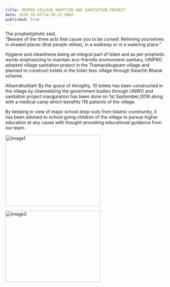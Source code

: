 ```yaml
---
title: UNIPRO VILLAGE ADOPTION AND SANITATION PROJECT	
date: 2016-10-02T14:30:15.000Z
published: true
---
```


<p>The prophet(phuh) said,<br>
“Beware of the three acts that cause you to be cursed: Relieving yourselves in shaded places (that people utilise), in a walkway or in a watering place.”</p>
<p>Hygiene and cleanliness being an integral part of Islam and as per prophetic words emphasizing to maintain eco-friendly  environment sanitary, UNIPRO adopted village sanitation project in the Thamaraikuppam village and planned to  construct toilets in the toilet-less village through Swachh Bharat scheme.</p>
<p>Alhamdhulillah! By the grace of Almighty, 10 toilets has been constructed in the village by channelizing the government bodies through UNWO  and  sanitation project inauguration has been done on 1st September,2016 along with a medical camp which benefits 116 patients of the village.</p>
<p>By keeping in view of major school drop-outs from Islamic community, it has been advised to school going children of the village to pursue higher education at any cause with thought-provoking educational guidance from our team.</p>
<p><img src="http://uni-pro.org/wp-content/uploads/2016/11/image1-300x225.jpg" alt="image1" width="300" height="225" class="alignnone size-medium wp-image-198" srcset="http://uni-pro.org/wp-content/uploads/2016/11/image1-300x225.jpg 300w, http://uni-pro.org/wp-content/uploads/2016/11/image1-768x576.jpg 768w, http://uni-pro.org/wp-content/uploads/2016/11/image1-1024x768.jpg 1024w, http://uni-pro.org/wp-content/uploads/2016/11/image1.jpg 1280w" sizes="(max-width: 300px) 100vw, 300px"></p>
<p><img src="http://uni-pro.org/wp-content/uploads/2016/11/image2-300x225.jpg" alt="image2" width="300" height="225" class="alignnone size-medium wp-image-199" srcset="http://uni-pro.org/wp-content/uploads/2016/11/image2-300x225.jpg 300w, http://uni-pro.org/wp-content/uploads/2016/11/image2-768x576.jpg 768w, http://uni-pro.org/wp-content/uploads/2016/11/image2-1024x768.jpg 1024w, http://uni-pro.org/wp-content/uploads/2016/11/image2.jpg 1280w" sizes="(max-width: 300px) 100vw, 300px"></p>
